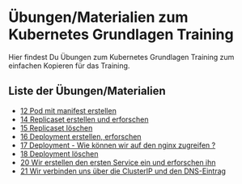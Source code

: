 # Übungen/Materialien zum Kubernetes Grundlagen Training

Hier findest Du Übungen zum Kubernetes Grundlagen Training
zum einfachen Kopieren für das Training.

## Liste der Übungen/Materialien

  * [12 Pod mit manifest erstellen](12-pod-mit-manifest-erstellen.md)
  * [14 Replicaset erstellen und erforschen](14-replicaset-erstellen-und-erforschen.md)
  * [15 Replicaset löschen](15-replicaset-loeschen.md)
  * [16 Deployment erstellen, erforschen](16-deployment-erstellen-erforschen-loeschen.md)
  * [17 Deployment - Wie können wir auf den nginx zugreifen ?](17-zugriff-nginx-busybox.md)
  * [18 Deployment löschen](https://github.com/jmetzger/uebungen-kubernetes-grundlagen/blob/main/16-deployment-erstellen-erforschen-loeschen.md#l%C3%B6schen)
  * [20 Wir erstellen den ersten Service ein und erforschen ihn](20-service-erstellen-und-erforschen.md)
  * [21 Wir verbinden uns über die ClusterIP und den DNS-Eintrag](21-service-clusterip-dns-test.md)
